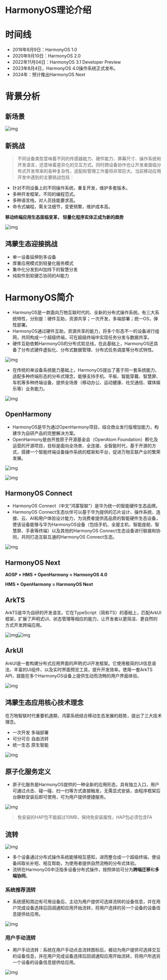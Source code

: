 # HarmonyOS理论介绍

# 时间线

- 2019年8月9日：HarmonyOS 1.0
- 2020年9月10日：HarmonyOS 2.0
- 2022年11月04日：HarmonyOS 3.1 Developer Preview
- 2023年8月4日，HarmonyOS 4.0操作系统正式发布。
- 2024年：预计推出HarmonyOS Next

# 背景分析

## **新场景**

![img](https://raw.githubusercontent.com/hhhaiai/Picture/main/img/202312070915674.(null))

## **新挑战**

>  不同设备类型意味着不同的传感器能力、硬件能力、屏幕尺寸、操作系统和开发语言，还意味着差异化的交互方式。同时跨设备协作也让开发者面临分布式开发带来的各种复杂性，适配和管理工作量将非常巨大。当前移动应用开发中遇到的主要挑战包括：

- 针对不同设备上的不同操作系统，重复开发，维护多套版本。
- 多种开发框架，不同的编程范式。
- 多种语言栈，对人员技能要求高。
- 命令式编程，需关注细节，变更频繁，维护成本高。

 **移动终端应用生态面临变革， 轻量化程序实体正成为新的趋势**

![img](https://raw.githubusercontent.com/hhhaiai/Picture/main/img/202312070915898.(null))

##  **鸿蒙生态迎接挑战**

- 单一设备延伸到多设备
- 厚重应用模式到轻量化服务模式
- 集中化分发到AI加持下的智慧分发
- 纯软件到软硬芯协同的AI能力

#  HarmonyOS简介

-  HarmonyOS是一款面向万物互联时代的、全新的分布式操作系统。有三大系统特性，分别是：硬件互助，资源共享；一次开发，多端部署；统一OS，弹性部署。
- HarmonyOS通过硬件互助，资源共享的能力，将多个形态不一的设备进行组网，共同构成一个超级终端，可在超级终端中实现任务分发与数据共享。
- 硬件互助依赖HarmonyOS的分布式软总线，在此基础上，HarmonyOS还具备了分布式硬件虚拟化、分布式数据管理、分布式任务调度等分布式特性。

![img](https://raw.githubusercontent.com/hhhaiai/Picture/main/img/202312070915413.(null))

- 在传统的单设备系统能力基础上，HarmonyOS提出了基于同一套系统能力、适配多种终端形态的分布式理念，能够支持手机、平板、智能穿戴、智慧屏、车机等多种终端设备，提供全场景（移动办公、运动健康、社交通信、媒体娱乐等）业务能力。

![img](https://raw.githubusercontent.com/hhhaiai/Picture/main/img/202312070915970.(null))

##  OpenHarmony

- HarmonyOS是华为通过OpenHarmony项目，结合商业发行版增加能力，构建华为自研产品的完整解决方案。
- OpenHarmony是由开放原子开源基金会（OpenAtom Foundation）孵化及运营的开源项目，目标是面向全场景、全连接、全智能时代，基于开源的方式，搭建一个智能终端设备操作系统的框架和平台，促进万物互联产业的繁荣发展。

![img](https://raw.githubusercontent.com/hhhaiai/Picture/main/img/202312070915158.(null))

![img](https://raw.githubusercontent.com/hhhaiai/Picture/main/img/202312070915514.(null))

##  HarmonyOS Connect

- HarmonyOS Connect（中文“鸿蒙智联”）是华为统一的智能硬件生态品牌。
- HarmonyOS Connect生态伙伴可以基于华为提供的芯片设计、操作系统、连接、云、AI和用户体验设计能力，为消费者提供高品质的智能硬件生态设备，使该设备能够与华为HarmonyOS设备（包括手机、全屋主机、智能座舱、智慧屏、手表等终端）以及其他的HarmonyOS Connect生态设备进行联接和协同，共同打造互联互通的HarmonyOS Connect生态。

![img](https://raw.githubusercontent.com/hhhaiai/Picture/main/img/202312070915690.(null))

## HarmonyOS Next

**AOSP** **+ HMS + OpenHarmony = HarmonyOS 4.0**

**HMS + OpenHarmony = HarmonyOS Next**

## ArkTS

 ArkTS是华为自研的开发语言。它在TypeScript（简称TS）的基础上，匹配ArkUI框架，扩展了声明式UI、状态管理等相应的能力，让开发者以更简洁、更自然的方式开发跨端应用。

![img](https://raw.githubusercontent.com/hhhaiai/Picture/main/img/202312070915923.(null))![img](https://raw.githubusercontent.com/hhhaiai/Picture/main/img/202312070915402.(null))

## ArkUI

ArkUI是一套构建分布式应用界面的声明式UI开发框架。它使用极简的UI信息语法、丰富的UI组件、以及实时界面预览工具，提升开发效率。使用一套ArkTS API，就能在多个HarmonyOS设备上提供生动而流畅的用户界面体验。

![img](https://raw.githubusercontent.com/hhhaiai/Picture/main/img/202312070914880.(null))

##  鸿蒙生态应用核心技术理念

 在万物智联时代重要机遇期，鸿蒙系统结合移动生态发展的趋势，提出了三大技术理念。

- 一次开发 多端部署 
- 可分可合 自由流转
- 统一生态 原生智能

![img](https://raw.githubusercontent.com/hhhaiai/Picture/main/img/202312070915038.(null))

##  原子化服务定义

- 原子化服务是HarmonyOS提供的一种全新的应用形态，具有独立入口，用户可通过点击、碰一碰、扫一扫等方式直接触发，无需显式安装，由程序框架后台静默安装后即可使用，可为用户提供便捷服务。

![img](https://raw.githubusercontent.com/hhhaiai/Picture/main/img/202312070915309.(null))

 

> 免安装的HAP包不能超过10MB，保持免安装属性，HAP包必须包含FA

## 流转

![img](https://raw.githubusercontent.com/hhhaiai/Picture/main/img/202312070915366.(null))

 

- 多个设备通过分布式操作系统能够相互感知，进而整合成一个超级终端，使设备间取长补短、相互帮助，为使用者提供自然流畅的分布式体验。
- 流转在HarmonyOS中泛指多设备分布式操作，按照体验可分为**跨端迁移**和**多端协同**。

###  系统推荐流转

- 系统感知周边有可用设备后，主动为用户提供可选择流转的设备信息，并在用户完成设备选择后回调通知应用开始流转，将用户选择的另一个设备的设备信息提供给应用。

![img](https://raw.githubusercontent.com/hhhaiai/Picture/main/img/202312070915562.(null))

###  用户手动流转

-  用户手动流转：系统在用户手动点击流转图标后，被动为用户提供可选择交互的设备信息，并在用户完成设备选择后回调通知应用开始流转，将用户所选另一个设备的设备信息提供给应用。

![img](https://raw.githubusercontent.com/hhhaiai/Picture/main/img/202312070915766.(null))

